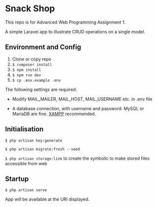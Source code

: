# Snack Shop

This repo is for Advanced Web Programming Assignment 1.

A simple Laravel app to illustrate CRUD operations on a single model.

## Environment and Config
1. Clone or copy repo
2. `$ composer install`
3. `$ npm install`
4. `$ npm run dev`
5. `$ cp .env.example .env`

The following settings are required:

- Modify MAIL_MAILER, MAIL_HOST, MAIL_USERNAME etc. in .env file 

- A database connection, with username and password. 
  MySQL or MariaDB are fine. [XAMPP](https://www.apachefriends.org/index.html)
  recommended.

## Initialisation
`$ php artisan key:generate`

`$ php artisan migrate:fresh --seed`

`$ php artisan storage:link` to create the symbolic to make stored files accessible from web

## Startup

`$ php artisan serve`

App will be available at the URI displayed.